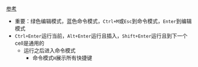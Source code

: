 [参考](https://blog.csdn.net/lawme/article/details/51034543)
- 重要：绿色编辑模式，蓝色命令模式，`Ctrl+M`或`Esc`到命令模式，`Enter`到编辑模式
- `Ctrl+Enter`运行当前，`Alt+Enter`运行且插入，`Shift+Enter`运行且到下一个cell是通用的
  - 运行之后进入命令模式
    - 命令模式`H`展示所有快捷键